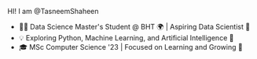 HI! I am @TasneemShaheen

- 👩‍💻 Data Science Master's Student @ BHT 🌍 | Aspiring Data Scientist 🧠  
- 💡 Exploring Python, Machine Learning, and Artificial Intelligence  🤖  
- 🎓 MSc Computer Science '23 | Focused on Learning and Growing 🚀  
